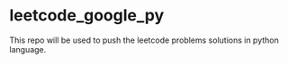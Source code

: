 # leetcode_google_py
This repo will be used to push the leetcode problems solutions in python language.
